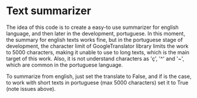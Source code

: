 # Text summarizer 
The idea of this code is to create a easy-to use summarizer for english language, and then later in the development, portuguese. 
In this moment, the summary for english texts works fine, but in the portuguese stage of development, the character limit of GoogleTranslator
library limits the work to 5000 characters, making it unable to use to long texts, which is the main target of this work.
Also, it is not understand characters as 'ç', '^' and '~', which are common in the portuguese language.

To summarize from english, just set the translate to False, and if is the case, to work with short texts in portuguese (max 5000 characters)
set it to True (note issues above).